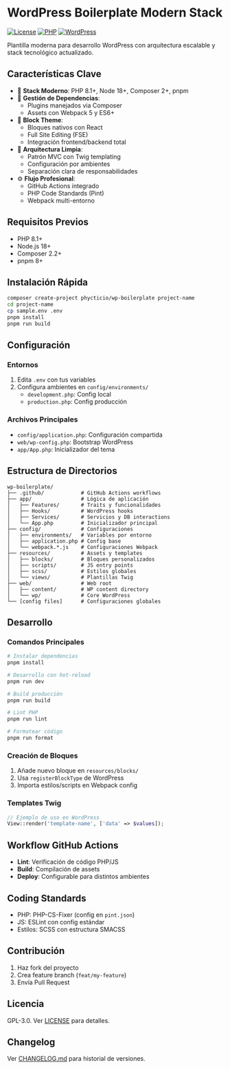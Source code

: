 # WordPress Boilerplate Modern Stack

[![License](https://img.shields.io/badge/License-MIT-blue.svg)](https://mit-license.org/)
[![PHP](https://img.shields.io/badge/PHP-8.1%2B-8892BF.svg)](https://php.net/)
[![WordPress](https://img.shields.io/badge/WordPress-6.4%2B-0073aa.svg)](https://wordpress.org/)

Plantilla moderna para desarrollo WordPress con arquitectura escalable y stack tecnológico actualizado.

## Características Clave

- 🚀 **Stack Moderno**: PHP 8.1+, Node 18+, Composer 2+, pnpm
- 🧩 **Gestión de Dependencias**: 
    - Plugins manejados via Composer
    - Assets con Webpack 5 y ES6+
- 🧱 **Block Theme**:
    - Bloques nativos con React
    - Full Site Editing (FSE)
    - Integración frontend/backend total
- 📐 **Arquitectura Limpia**:
    - Patrón MVC con Twig templating
    - Configuración por ambientes
    - Separación clara de responsabilidades
- ⚙️ **Flujo Profesional**:
    - GitHub Actions integrado
    - PHP Code Standards (Pint)
    - Webpack multi-entorno

## Requisitos Previos

- PHP 8.1+
- Node.js 18+
- Composer 2.2+
- pnpm 8+

## Instalación Rápida

```bash
composer create-project phycticio/wp-boilerplate project-name
cd project-name
cp sample.env .env
pnpm install
pnpm run build
```

## Configuración

### Entornos

1. Edita `.env` con tus variables
2. Configura ambientes en `config/environments/`
    - `development.php`: Config local
    - `production.php`: Config producción

### Archivos Principales

- `config/application.php`: Configuración compartida
- `web/wp-config.php`: Bootstrap WordPress
- `app/App.php`: Inicializador del tema

## Estructura de Directorios

```text
wp-boilerplate/
├── .github/            # GitHub Actions workflows
├── app/                # Lógica de aplicación
│   ├── Features/       # Traits y funcionalidades
│   ├── Hooks/          # WordPress hooks
│   ├── Services/       # Servicios y DB interactions
│   └── App.php         # Inicializador principal
├── config/             # Configuraciones
│   ├── environments/   # Variables por entorno
│   ├── application.php # Config base
│   └── webpack.*.js    # Configuraciones Webpack
├── resources/          # Assets y templates
│   ├── blocks/         # Bloques personalizados
│   ├── scripts/        # JS entry points
│   ├── scss/           # Estilos globales
│   └── views/          # Plantillas Twig
├── web/                # Web root
│   ├── content/        # WP content directory
│   └── wp/             # Core WordPress
└── [config files]      # Configuraciones globales
```

## Desarrollo

### Comandos Principales

```bash
# Instalar dependencias
pnpm install

# Desarrollo con hot-reload
pnpm run dev

# Build producción
pnpm run build

# Lint PHP
pnpm run lint

# Formatear código
pnpm run format
```

### Creación de Bloques

1. Añade nuevo bloque en `resources/blocks/`
2. Usa `registerBlockType` de WordPress
3. Importa estilos/scripts en Webpack config

### Templates Twig

```php
// Ejemplo de uso en WordPress
View::render('template-name', ['data' => $values]);
```

## Workflow GitHub Actions

- **Lint**: Verificación de código PHP/JS
- **Build**: Compilación de assets
- **Deploy**: Configurable para distintos ambientes

## Coding Standards

- PHP: PHP-CS-Fixer (config en `pint.json`)
- JS: ESLint con config estándar
- Estilos: SCSS con estructura SMACSS

## Contribución

1. Haz fork del proyecto
2. Crea feature branch (`feat/my-feature`)
3. Envía Pull Request

## Licencia

GPL-3.0. Ver [LICENSE](LICENSE) para detalles.

## Changelog

Ver [CHANGELOG.md](CHANGELOG.md) para historial de versiones.
